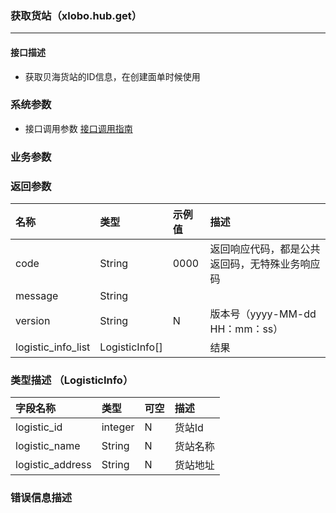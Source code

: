 ### 获取货站（xlobo.hub.get）

---

#### 接口描述

* 获取贝海货站的ID信息，在创建面单时候使用

### 系统参数

* 接口调用参数 [接口调用指南](/openapi/how-to-call-api.md)

### 业务参数


### 返回参数

| 名称 | 类型 | 示例值 | 描述 |
| :--- | :--- | :--- | :--- |
| code | String | 0000 | 返回响应代码，都是公共返回码，无特殊业务响应码 |
| message | String |  |  |
| version | String | N | 版本号（yyyy-MM-dd HH：mm：ss） |
| logistic_info_list | LogisticInfo[] |  |结果  |



### 类型描述 （LogisticInfo）

| 字段名称 | 类型 | 可空 | 描述 |
| :--- | :--- | :--- | :--- |
| logistic_id | integer | N | 货站Id |
| logistic_name | String | N | 货站名称 |
| logistic_address | String | N | 货站地址 |


### 错误信息描述